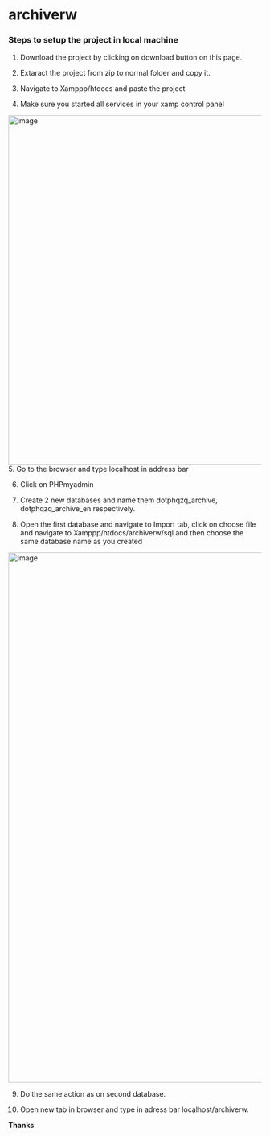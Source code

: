 # archiverw

### Steps to setup the project in local machine


1. Download the project by clicking on download button on this page.

2. Extaract the project from zip to normal folder and copy it.

2. Navigate to Xamppp/htdocs and paste the project

4. Make sure you started all services in your xamp control panel
<img width="694" alt="image" src="https://user-images.githubusercontent.com/45577181/233338595-c4b16e9c-0d79-42d6-a30d-9042e42ad8d2.png">
5. Go to the browser and type localhost in address bar

6. Click on PHPmyadmin

7. Create 2 new databases and name them dotphqzq_archive, dotphqzq_archive_en respectively. 

8. Open the first database and navigate to Import tab, click on choose file and navigate to Xamppp/htdocs/archiverw/sql and then choose the same database name as you created
<img width="1053" alt="image" src="https://user-images.githubusercontent.com/45577181/233339906-7b183d83-b141-4248-b5b7-4c1a1e25ed04.png">

9. Do the same action as on second database.

10. Open new tab in browser and type in adress bar localhost/archiverw.

__Thanks__
